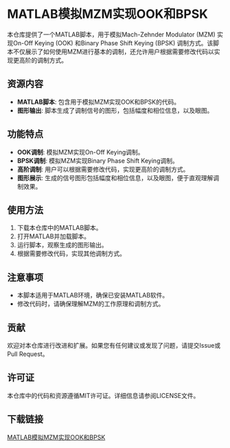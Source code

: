 # MATLAB模拟MZM实现OOK和BPSK

本仓库提供了一个MATLAB脚本，用于模拟Mach-Zehnder Modulator (MZM) 实现On-Off Keying (OOK) 和Binary Phase Shift Keying (BPSK) 调制方式。该脚本不仅展示了如何使用MZM进行基本的调制，还允许用户根据需要修改代码以实现更高阶的调制方式。

## 资源内容

- **MATLAB脚本**: 包含用于模拟MZM实现OOK和BPSK的代码。
- **图形输出**: 脚本生成了调制信号的图形，包括幅度和相位信息，以及眼图。

## 功能特点

- **OOK调制**: 模拟MZM实现On-Off Keying调制。
- **BPSK调制**: 模拟MZM实现Binary Phase Shift Keying调制。
- **高阶调制**: 用户可以根据需要修改代码，实现更高阶的调制方式。
- **图形展示**: 生成的信号图形包括幅度和相位信息，以及眼图，便于直观理解调制效果。

## 使用方法

1. 下载本仓库中的MATLAB脚本。
2. 打开MATLAB并加载脚本。
3. 运行脚本，观察生成的图形输出。
4. 根据需要修改代码，实现其他调制方式。

## 注意事项

- 本脚本适用于MATLAB环境，确保已安装MATLAB软件。
- 修改代码时，请确保理解MZM的工作原理和调制方式。

## 贡献

欢迎对本仓库进行改进和扩展。如果您有任何建议或发现了问题，请提交Issue或Pull Request。

## 许可证

本仓库中的代码和资源遵循MIT许可证。详细信息请参阅LICENSE文件。

## 下载链接

[MATLAB模拟MZM实现OOK和BPSK](https://pan.quark.cn/s/b2a24070ddb6)
